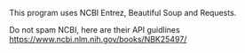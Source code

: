 This program uses NCBI Entrez, Beautiful Soup and Requests.

Do not spam NCBI, here are their API guidlines
https://www.ncbi.nlm.nih.gov/books/NBK25497/
